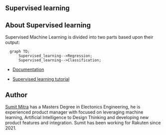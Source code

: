 
## Supervised learning


## About Supervised learning


Supervised Machine Learning is divided into two parts based upon their output:

```mermaid
  graph TD;
      Supervised_learning-->Regression;
      Supervised_learning-->Classification;
```


- [Documentation](https://mlflow.org/docs/latest/index.html)

- [Supervised learning tutorial](https://youtu.be/)


## Author
<a href="https://www.linkedin.com/in/esumit/">Sumit Mitra</a> has a Masters Degree in Electonics Engineering, he is experienced product manager with focused on leveraging machine learning, Artificial Intelligence to Design Thinking and developing new product features and integration. Sumit has been working for Rakuten since 2021.